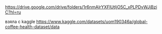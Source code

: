 https://drive.google.com/drive/folders/1r6nmAlrYXFlUtIjO5C_xPLPDvWJjBziC?hl=ru

взяла с kaggle https://www.kaggle.com/datasets/uom190346a/global-coffee-health-dataset/data
